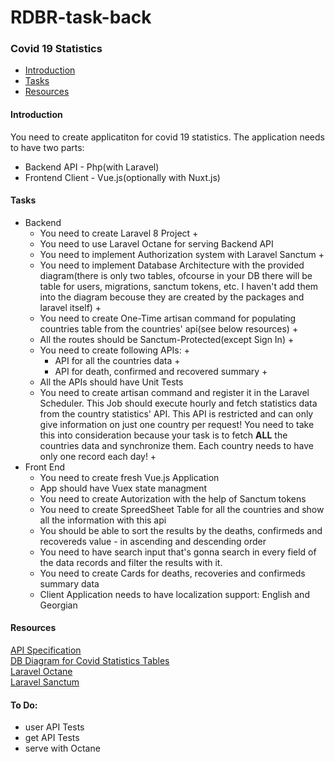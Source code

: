 # RDBR-task-back

### Covid 19 Statistics

* [Introduction](#introduction)
* [Tasks](#tasks)
* [Resources](#resources)

#### Introduction
You need to create applicatiton for covid 19 statistics.
The application needs to have two parts:
* Backend API - Php(with Laravel)
* Frontend Client - Vue.js(optionally with Nuxt.js)

#### Tasks
* Backend
    * You need to create Laravel 8 Project +
    * You need to use Laravel Octane for serving Backend API
    * You need to implement Authorization system with Laravel Sanctum +
    * You need to implement Database Architecture with the provided diagram(there is only two tables, ofcourse in your DB there will be table for users, migrations, sanctum tokens, etc. I haven't add them into the diagram becouse they are created by the packages and laravel itself) +
    * You need to create One-Time artisan command for populating countries table from the countries' api(see below resources) +
    * All the routes should be Sanctum-Protected(except Sign In) +
    * You need to create following APIs: +
        * API for all the countries data +
        * API for death, confirmed and recovered summary +
    * All the APIs should have Unit Tests
    * You need to create artisan command and register it in the Laravel Scheduler. This Job should execute hourly and fetch statistics data from the country statistics' API. This API is restricted and can only give information on just one country per request! You need to take this into consideration because your task is to fetch **ALL** the countries data and synchronize them. Each country needs to have only one record each day! +
* Front End
    * You need to create fresh Vue.js Application
    * App should have Vuex state managment
    * You need to create Autorization with the help of Sanctum tokens
    * You need to create SpreedSheet Table for all the countries and show all the information with this api
    * You should be able to sort the results by the deaths, confirmeds and recovereds value - in ascending and descending order
    * You need to have search input that's gonna search in every field of the data records and filter the results with it.
    * You need to create Cards for deaths, recoveries and confirmeds summary data
    * Client Application needs to have localization support: English and Georgian


#### Resources
[API Specification](https://devtest.ge/api)
<br>
[DB Diagram for Covid Statistics Tables](https://drawsql.app/redberry-llc/diagrams/covid-statistics)
<br>
[Laravel Octane](https://laravel.com/docs/8.x/octane)
<br>
[Laravel Sanctum](https://laravel.com/docs/8.x/sanctum)


#### To Do:
- user API Tests
- get API Tests
- serve with Octane